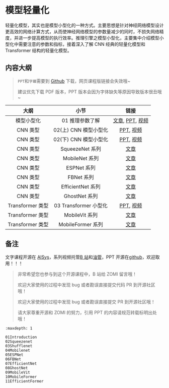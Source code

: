<!--Copyright © ZOMI 适用于[License](https://github.com/chenzomi12/AISystem)版权许可-->

# 模型轻量化

轻量化模型，其实也是模型小型化的一种方式。主要思想是针对神经网络模型设计更高效的网络计算方式，从而使神经网络模型的参数量减少的同时，不损失网络精度，并进一步提高模型的执行效率。推理引擎之模型小型化，主要集中介绍模型小型化中需要注意的参数和指标，接着深入了解 CNN 经典的轻量化模型和 Transformer 结构的轻量化模型。

## 内容大纲

> `PPT`和`字幕`需要到 [Github](https://github.com/chenzomi12/AISystem) 下载，网页课程版链接会失效哦~
>
> 建议优先下载 PDF 版本，PPT 版本会因为字体缺失等原因导致版本很丑哦~

| 大纲 | 小节 | 链接|
|:--:|:--:|:--:|
| 模型小型化 | 01 推理参数了解 | [文章](./01Introduction.md), [PPT](./01Introduction.pdf), [视频](https://www.bilibili.com/video/BV1KW4y1G75J/) |
| CNN 类型 | 02(上) CNN 模型小型化 | [PPT](./02Cnn.pdf), [视频](https://www.bilibili.com/video/BV1Y84y1b7xj/) |
| CNN 类型 | 02(下) CNN 模型小型化 | [PPT](./02Cnn.pdf), [视频](https://www.bilibili.com/video/BV1DK411k7qt/) |
| CNN 类型 | SqueezeNet 系列 | [文章](./03Shufflenet.md) |
| CNN 类型 | MobileNet 系列 | [文章](./04Mobilenet.md.md) |
| CNN 类型 | ESPNet 系列 | [文章](./05ESPNet.md) |
| CNN 类型 | FBNet 系列 | [文章](./06FBNet.md) |
| CNN 类型 | EfficientNet 系列 | [文章](./07EfficientNet.md) |
| CNN 类型 | GhostNet 系列 | [文章](./08GhostNet.md) |
| Transformer 类型 | 03 Transformer 小型化 | [PPT](./03Transform.pdf), [视频](https://www.bilibili.com/video/BV19d4y1V7ou/) |
| Transformer 类型 | MobileVit 系列 | [文章](./09MobileVit.md) |
| Transformer 类型 | MobileFormer 系列 | [文章](./10MobileFormer.md) |

## 备注

文字课程开源在 [AISys](https://chenzomi12.github.io/)，系列视频托管[B 站](https://space.bilibili.com/517221395)和[油管](https://www.youtube.com/@ZOMI666/videos)，PPT 开源在[github](https://github.com/chenzomi12/AISystem)，欢迎取用！！！

> 非常希望您也参与到这个开源课程中，B 站给 ZOMI 留言哦！
> 
> 欢迎大家使用的过程中发现 bug 或者勘误直接提交代码 PR 到开源社区哦！
>
> 欢迎大家使用的过程中发现 bug 或者勘误直接提交 PR 到开源社区哦！
>
> 请大家尊重开源和 ZOMI 的努力，引用 PPT 的内容请规范转载标明出处哦！

```{toctree}
:maxdepth: 1

01Introduction
02Squeezenet
03Shufflenet
04Mobilenet
05ESPNet
06FBNet
07EfficientNet
08GhostNet
09MobileVit
10MobileFormer
11EfficientFormer
```